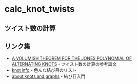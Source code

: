 # calc_knot_twists
## ツイスト数の計算
## リンク集
+ [A VOLUMISH THEOREM FOR THE JONES POLYNOMIAL OF ALTERNATING KNOTS](https://msp.org/pjm/2007/231-2/pjm-v231-n2-p02-p.pdf) - ツイスト数の計算の参考論文
+ [knot info](https://knotinfo.math.indiana.edu/) - 色んな結び目のリスト
+ [about knots and graphs](https://en-academic.com/dic.nsf/enwiki/11719856) - 結び目入門